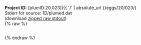 **Project ID:** [plumID:20.023]({{ '/' | absolute_url }}eggs/20/023/)  
Stderr for source:  1D/plumed.dat   
(download [zipped raw stdout](plumed.dat.plumed_master.stdout.txt.zip))  
{% raw %}
<pre>
</pre>
{% endraw %}
